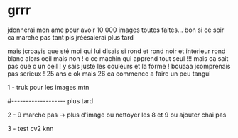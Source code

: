 # grrr

jdonnerai mon ame pour avoir 10 000 images toutes faites... bon si ce soir ca marche pas tant pis jréésaierai plus tard

mais jcroayis que sté moi qui lui disais si rond et rond noir et interieur rond blanc alors oeil mais non ! c ce machin qui apprend tout seul !!! mais ca sait pas que c un oeil ! y sais juste les couleurs et la forme ! bouaaa jcomprenais pas serieux ! 25 ans c ok mais 26 ca commence a faire un peu tangui

1 - truk pour les images mtn

#------------------- plus tard

2 - 9 marche pas -> plus d'image ou nettoyer les 8 et 9 ou ajouter chai pas

3 - test cv2 knn






